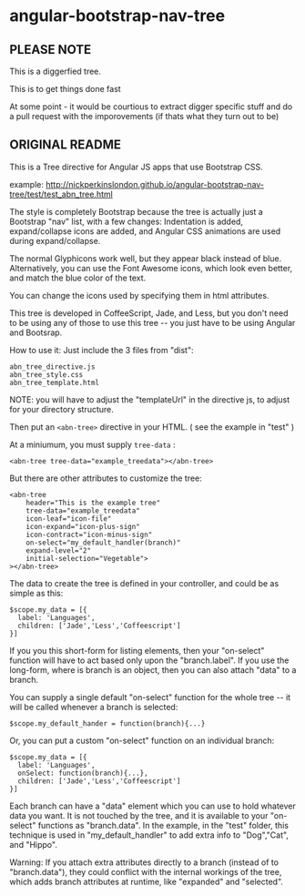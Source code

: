 
angular-bootstrap-nav-tree
==========================

## PLEASE NOTE

This is a diggerfied tree.

This is to get things done fast

At some point - it would be courtious to extract digger specific stuff and do a pull request with the imporovements (if thats what they turn out to be)

## ORIGINAL README

This is a Tree directive for Angular JS apps that use Bootstrap CSS.

example: http://nickperkinslondon.github.io/angular-bootstrap-nav-tree/test/test_abn_tree.html

The style is completely Bootstrap because the tree is actually just a Bootstrap "nav" list, with a few changes:  Indentation is added, expand/collapse icons are added, and Angular CSS animations are used during expand/collapse.

The normal Glyphicons work well, but they appear black instead of blue.  Alternatively, you can use the Font Awesome icons, which look even better, and match the blue color of the text.

You can change the icons used by specifying them in html attributes.

This tree is developed in CoffeeScript, Jade, and Less, but you don't need to be using any of those to use this tree -- you just have to be using Angular and Bootsrap.


How to use it:
Just include the 3 files from "dist":

    abn_tree_directive.js
    abn_tree_style.css
    abn_tree_template.html

NOTE: you will have to adjust the "templateUrl" in the directive js, to adjust for your directory structure.


Then put an `<abn-tree>` directive in your HTML.
( see the example in "test" )

At a miniumum, you must supply `tree-data` :

    <abn-tree tree-data="example_treedata"></abn-tree>

But there are other attributes to customize the tree:

    <abn-tree 
        header="This is the example tree"
        tree-data="example_treedata"
        icon-leaf="icon-file"
        icon-expand="icon-plus-sign"
        icon-contract="icon-minus-sign"
        on-select="my_default_handler(branch)"
        expand-level="2"
        initial-selection="Vegetable">      
    ></abn-tree>


The data to create the tree is defined in your controller, and could be as simple as this:

    $scope.my_data = [{
      label: 'Languages',
      children: ['Jade','Less','Coffeescript']
    }]

If you you this short-form for listing elements, then your "on-select" function will have to act based only upon the "branch.label".  If you use the long-form, where is branch is an object, then you can also attach "data" to a branch.



You can supply a single default "on-select" function for the whole tree -- it will be called whenever a branch is selected:

    $scope.my_default_hander = function(branch){...}


Or, you can put a custom "on-select" function on an individual branch:

    $scope.my_data = [{
      label: 'Languages',
      onSelect: function(branch){...},
      children: ['Jade','Less','Coffeescript']
    }]
    
Each branch can have a "data" element which you can use to hold whatever data you want.  It is not touched by the tree, and it is available to your "on-select" functions as "branch.data".  In the example, in the "test" folder, this technique is used in "my_default_handler" to add extra info to "Dog","Cat", and "Hippo".  

Warning: If you attach extra attributes directly to a branch (instead of to "branch.data"), they could conflict with the internal workings of the tree, which adds branch attributes at runtime, like "expanded" and "selected".


